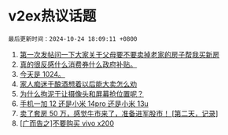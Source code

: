 # v2ex热议话题

`最后更新时间：2024-10-24 18:09:11 +0800`

1. [第一次发帖问一下大家关于父母要不要卖掉老家的房子帮我买新房](https://www.v2ex.com/t/1083248)
1. [真的很反感什么消费券什么政府补贴。](https://www.v2ex.com/t/1083169)
1. [今天是 1024。](https://www.v2ex.com/t/1083063)
1. [家人痴迷于酿酒想着以后能大卖怎么劝](https://www.v2ex.com/t/1082999)
1. [为什么拘泥于让摄像头和屏幕抢位置呢？](https://www.v2ex.com/t/1083078)
1. [手机一加 12 还是小米 14pro 还是小米 13u](https://www.v2ex.com/t/1083028)
1. [卖了套房 50 万，感觉牛市来了，准备进军股市！ [第二天，记录]](https://www.v2ex.com/t/1083182)
1. [[广而告之]不要购买 vivo x200](https://www.v2ex.com/t/1083107)

